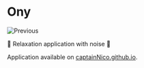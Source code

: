 # Ony

![Previous](https://github.com/captainNico/Ony/README.png "Logo Title Text 1")

:musical_note: Relaxation application with noise :musical_note:

Application available on [captainNico.github.io](https://captainnico.github.io/Ony/).